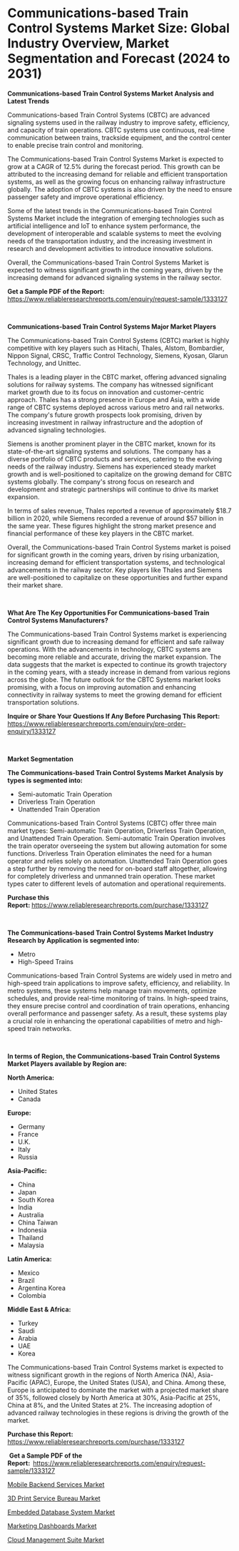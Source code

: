 <p><h1>Communications-based Train Control Systems Market Size: Global Industry Overview, Market Segmentation and Forecast (2024 to 2031)</h1></p><p><strong>Communications-based Train Control Systems Market Analysis and Latest Trends</strong></p>
<p><p>Communications-based Train Control Systems (CBTC) are advanced signaling systems used in the railway industry to improve safety, efficiency, and capacity of train operations. CBTC systems use continuous, real-time communication between trains, trackside equipment, and the control center to enable precise train control and monitoring.</p><p>The Communications-based Train Control Systems Market is expected to grow at a CAGR of 12.5% during the forecast period. This growth can be attributed to the increasing demand for reliable and efficient transportation systems, as well as the growing focus on enhancing railway infrastructure globally. The adoption of CBTC systems is also driven by the need to ensure passenger safety and improve operational efficiency.</p><p>Some of the latest trends in the Communications-based Train Control Systems Market include the integration of emerging technologies such as artificial intelligence and IoT to enhance system performance, the development of interoperable and scalable systems to meet the evolving needs of the transportation industry, and the increasing investment in research and development activities to introduce innovative solutions.</p><p>Overall, the Communications-based Train Control Systems Market is expected to witness significant growth in the coming years, driven by the increasing demand for advanced signaling systems in the railway sector.</p></p>
<p><strong>Get a Sample PDF of the Report:&nbsp;</strong> <a href="https://www.reliableresearchreports.com/enquiry/request-sample/1333127">https://www.reliableresearchreports.com/enquiry/request-sample/1333127</a></p>
<p>&nbsp;</p>
<p><strong>Communications-based Train Control Systems Major Market Players</strong></p>
<p><p>The Communications-based Train Control Systems (CBTC) market is highly competitive with key players such as Hitachi, Thales, Alstom, Bombardier, Nippon Signal, CRSC, Traffic Control Technology, Siemens, Kyosan, Glarun Technology, and Unittec. </p><p>Thales is a leading player in the CBTC market, offering advanced signaling solutions for railway systems. The company has witnessed significant market growth due to its focus on innovation and customer-centric approach. Thales has a strong presence in Europe and Asia, with a wide range of CBTC systems deployed across various metro and rail networks. The company's future growth prospects look promising, driven by increasing investment in railway infrastructure and the adoption of advanced signaling technologies.</p><p>Siemens is another prominent player in the CBTC market, known for its state-of-the-art signaling systems and solutions. The company has a diverse portfolio of CBTC products and services, catering to the evolving needs of the railway industry. Siemens has experienced steady market growth and is well-positioned to capitalize on the growing demand for CBTC systems globally. The company's strong focus on research and development and strategic partnerships will continue to drive its market expansion.</p><p>In terms of sales revenue, Thales reported a revenue of approximately $18.7 billion in 2020, while Siemens recorded a revenue of around $57 billion in the same year. These figures highlight the strong market presence and financial performance of these key players in the CBTC market.</p><p>Overall, the Communications-based Train Control Systems market is poised for significant growth in the coming years, driven by rising urbanization, increasing demand for efficient transportation systems, and technological advancements in the railway sector. Key players like Thales and Siemens are well-positioned to capitalize on these opportunities and further expand their market share.</p></p>
<p>&nbsp;</p>
<p><strong>What Are The Key Opportunities For Communications-based Train Control Systems Manufacturers?</strong></p>
<p><p>The Communications-based Train Control Systems market is experiencing significant growth due to increasing demand for efficient and safe railway operations. With the advancements in technology, CBTC systems are becoming more reliable and accurate, driving the market expansion. The data suggests that the market is expected to continue its growth trajectory in the coming years, with a steady increase in demand from various regions across the globe. The future outlook for the CBTC Systems market looks promising, with a focus on improving automation and enhancing connectivity in railway systems to meet the growing demand for efficient transportation solutions.</p></p>
<p><strong>Inquire or Share Your Questions If Any Before Purchasing This Report:</strong> <a href="https://www.reliableresearchreports.com/enquiry/pre-order-enquiry/1333127">https://www.reliableresearchreports.com/enquiry/pre-order-enquiry/1333127</a></p>
<p>&nbsp;</p>
<p><strong>Market Segmentation</strong></p>
<p><strong>The Communications-based Train Control Systems Market Analysis by types is segmented into:</strong></p>
<p><ul><li>Semi-automatic Train Operation</li><li>Driverless Train Operation</li><li>Unattended Train Operation</li></ul></p>
<p><p>Communications-based Train Control Systems (CBTC) offer three main market types: Semi-automatic Train Operation, Driverless Train Operation, and Unattended Train Operation. Semi-automatic Train Operation involves the train operator overseeing the system but allowing automation for some functions. Driverless Train Operation eliminates the need for a human operator and relies solely on automation. Unattended Train Operation goes a step further by removing the need for on-board staff altogether, allowing for completely driverless and unmanned train operation. These market types cater to different levels of automation and operational requirements.</p></p>
<p><strong>Purchase this Report:&nbsp;</strong><a href="https://www.reliableresearchreports.com/purchase/1333127">https://www.reliableresearchreports.com/purchase/1333127</a></p>
<p>&nbsp;</p>
<p><strong>The Communications-based Train Control Systems Market Industry Research by Application is segmented into:</strong></p>
<p><ul><li>Metro</li><li>High-Speed Trains</li></ul></p>
<p><p>Communications-based Train Control Systems are widely used in metro and high-speed train applications to improve safety, efficiency, and reliability. In metro systems, these systems help manage train movements, optimize schedules, and provide real-time monitoring of trains. In high-speed trains, they ensure precise control and coordination of train operations, enhancing overall performance and passenger safety. As a result, these systems play a crucial role in enhancing the operational capabilities of metro and high-speed train networks.</p></p>
<p>&nbsp;</p>
<p><strong>In terms of Region, the Communications-based Train Control Systems Market Players available by Region are:</strong></p>
<p>
    <p> <strong> North America: </strong>
        <ul>
            <li>United States</li>
            <li>Canada</li>
        </ul>
        </p> 
    <p> <strong> Europe: </strong>
        <ul>
            <li>Germany</li>
            <li>France</li>
            <li>U.K.</li>
            <li>Italy</li>
            <li>Russia</li>
        </ul>
        </p> 
    <p> <strong> Asia-Pacific: </strong>
        <ul>
            <li>China</li>
            <li>Japan</li>
            <li>South Korea</li>
            <li>India</li>
            <li>Australia</li>
            <li>China Taiwan</li>
            <li>Indonesia</li>
            <li>Thailand</li>
            <li>Malaysia</li>
        </ul>
        </p> 
    <p> <strong> Latin America: </strong>
        <ul>
            <li>Mexico</li>
            <li>Brazil</li>
            <li>Argentina Korea</li>
            <li>Colombia</li>
        </ul>
        </p> 
    <p> <strong> Middle East & Africa: </strong>
        <ul>
            <li>Turkey</li>
            <li>Saudi</li>
            <li>Arabia</li>
            <li>UAE</li>
            <li>Korea</li>
        </ul>
    </p>
    </p>
<p><p>The Communications-based Train Control Systems market is expected to witness significant growth in the regions of North America (NA), Asia-Pacific (APAC), Europe, the United States (USA), and China. Among these, Europe is anticipated to dominate the market with a projected market share of 35%, followed closely by North America at 30%, Asia-Pacific at 25%, China at 8%, and the United States at 2%. The increasing adoption of advanced railway technologies in these regions is driving the growth of the market.</p></p>
<p><strong>Purchase this Report: </strong><a href="https://www.reliableresearchreports.com/purchase/1333127">https://www.reliableresearchreports.com/purchase/1333127</a></p>
<p>&nbsp;<strong>Get a Sample PDF of the Report:&nbsp;&nbsp;</strong><a href="https://www.reliableresearchreports.com/enquiry/request-sample/1333127">https://www.reliableresearchreports.com/enquiry/request-sample/1333127</a></p>
<p><strong></strong></p>
<p><p><a href="https://medium.com/@twiladurgan/mobile-backend-services-market-the-key-to-successful-business-strategy-forecast-till-2031-cd1241deeade">Mobile Backend Services Market</a></p><p><a href="https://medium.com/@jamesday5g/3d-print-service-bureau-market-the-key-to-successful-business-strategy-forecast-till-2031-7358a4f87ee9">3D Print Service Bureau Market</a></p><p><a href="https://medium.com/@krish.reportprime/embedded-database-system-market-size-reveals-the-best-marketing-channels-in-global-industry-21bd11588147">Embedded Database System Market</a></p><p><a href="https://medium.com/@twiladurgan/marketing-dashboards-market-exploring-market-share-market-trends-and-future-growth-ead2d947af0f">Marketing Dashboards Market</a></p><p><a href="https://medium.com/@krish.reportprime/cloud-management-suite-market-analysis-and-sze-forecasted-for-period-from-2024-to-2031-f35833cd9b72">Cloud Management Suite Market</a></p></p>